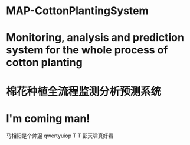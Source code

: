 # MAP-CottonPlantingSystem
# Monitoring, analysis and prediction system for the whole process of cotton planting
# 棉花种植全流程监测分析预测系统
# I'm coming man!
马相阳是个帅逼
qwertyuiop
T T
彭天啸真好看